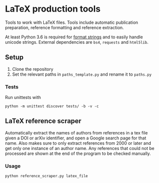 # LaTeX production tools

Tools to work with LaTeX files. Tools include automatic publication preparation, reference formatting and reference extraction.

At least Python 3.6 is required for [format strings](https://www.python.org/dev/peps/pep-0498/) and to easily handle unicode strings.
External dependencies are `bs4`, `requests` and `html5lib`.

## Setup
1. Clone the repository
2. Set the relevant paths in `paths_template.py` and rename it to `paths.py`

### Tests

Run unittests with 
```
python -m unittest discover tests/ -b -v -c
```

## LaTeX reference scraper

Automatically extract the names of authors from references in a tex file given a DOI or arXiv identifier, and open a Google search page for that name.
Also makes sure to only extract references from 2000 or later and get only one instance of an author name.
Any references that could not be processed are shown at the end of the program to be checked manually.

### Usage
    
```
python reference_scraper.py latex_file
```



